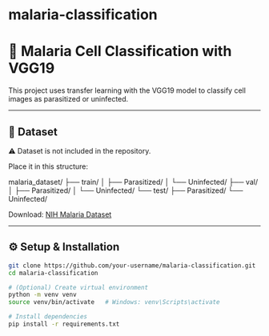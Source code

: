 # malaria-classification
# 🦠 Malaria Cell Classification with VGG19

This project uses transfer learning with the VGG19 model to classify cell images as parasitized or uninfected.

---

## 📁 Dataset

⚠️ Dataset is not included in the repository.

Place it in this structure:

malaria_dataset/
├── train/
│ ├── Parasitized/
│ └── Uninfected/
├── val/
│ ├── Parasitized/
│ └── Uninfected/
└── test/
├── Parasitized/
└── Uninfected/

Download: [NIH Malaria Dataset](https://lhncbc.nlm.nih.gov/publication/pub9932)

---

## ⚙️ Setup & Installation

```bash
git clone https://github.com/your-username/malaria-classification.git
cd malaria-classification

# (Optional) Create virtual environment
python -m venv venv
source venv/bin/activate   # Windows: venv\Scripts\activate

# Install dependencies
pip install -r requirements.txt
